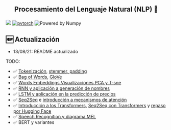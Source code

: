 <h2 align="center">
<p>Procesamiento del Lenguaje Natural (NLP) 💬</p>
</h2>

[![](https://img.shields.io/pypi/pyversions/scikit-learn.svg)](https://www.python.org/)
[![pytorch](https://img.shields.io/badge/PyTorch-1.7-EE4C2C.svg?style=flat&logo=pytorch)](https://pytorch.org)
![Powered by Numpy](https://img.shields.io/badge/powered%20by-Numpy-blue.svg?style=flat&colorA=57BAF9&colorB=007D8A)



## 🆕 Actualización
- 13/08/21: README actualizado

 TODO:
- ✅ [Tokenización](./Notebooks/1_Tokenization_examples.ipynb), [stemmer, padding](./Notebooks/0_NLP_Basics.ipynb)
- ✅ [Bag of Words](./Notebooks/2_Bag_of_Words.ipynb), [GloVe](./Noteboooks/4_GloVe.ipynb)
- ✅ [Words Embeddings Visualizaciones PCA y T-sne](./Notebooks/3_Word_Embeddings.ipynb)
- ✅ [RNN y aplicación a generación de nombres](./generacion-nombres-RNN)
- ✅ [LSTM y aplicación en la predicción de precios](./Notebooks/6_LSTM.ipynb)
- ✅ [Seq2Seq](./Notebooks/7_Seq_2_Seq_LSTM.ipynb) e [introducción a mecanismos de atención](./Notebooks/8_Seq_2_Seq_Attention.ipynb)
- ✅ [Introducción a los Transformers](./Notebooks/9_Introduccion_Transformer.ipynb), [Seq2Seq con Transformers](./Notebooks/10_Seq2Seq_con_Transformers.ipynb) y [repaso por Hugging Face](./Notebooks/12.0_HuggingFace.ipynb)
- ✅ [Speech Recognition y diagrama MEL](./Notebooks/11_speech_command_recognition_with_torchaudio.ipynb)
- ✅ BERT y variantes



